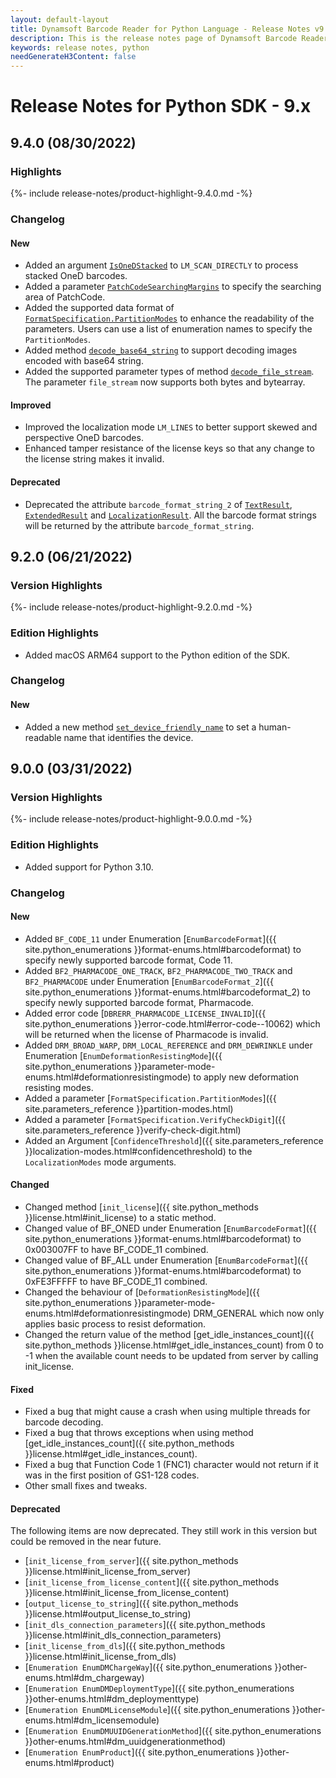 ```yaml
---
layout: default-layout
title: Dynamsoft Barcode Reader for Python Language - Release Notes v9.x
description: This is the release notes page of Dynamsoft Barcode Reader for Python Language v9.x.
keywords: release notes, python
needGenerateH3Content: false
---
```


# Release Notes for Python SDK - 9.x

## 9.4.0 (08/30/2022)

### Highlights

{%- include release-notes/product-highlight-9.4.0.md -%}

### Changelog

#### New

- Added an argument [`IsOneDStacked`]({{site.parameters_reference}}localization-modes.html#isonedstacked) to `LM_SCAN_DIRECTLY` to process stacked OneD barcodes.
- Added a parameter [`PatchCodeSearchingMargins`]({{site.parameters_reference}}patchcode-searching-margins.html) to specify the searching area of PatchCode.
- Added the supported data format of [`FormatSpecification.PartitionModes`]({{site.parameters_reference}}partition-modes.html) to enhance the readability of the parameters. Users can use a list of enumeration names to specify the `PartitionModes`.
- Added method [`decode_base64_string`]({{site.python_methods}}decode.html#decode_base64_string) to support decoding images encoded with base64 string.
- Added the supported parameter types of method [`decode_file_stream`]({{site.python_methods}}decode.html#decode_file_stream). The parameter `file_stream` now supports both bytes and bytearray.

#### Improved

- Improved the localization mode `LM_LINES` to better support skewed and perspective OneD barcodes.
- Enhanced tamper resistance of the license keys so that any change to the license string makes it invalid.

#### Deprecated

- Deprecated the attribute `barcode_format_string_2` of [`TextResult`]({{site.python_class}}TextResult.html#barcode_format_string_2), [`ExtendedResult`]({{site.python_class}}ExtendedResult.html#barcode_format_string_2) and [`LocalizationResult`]({{site.python_class}}LocalizationResult.html#barcode_format_string_2). All the barcode format strings will be returned by the attribute `barcode_format_string`.

## 9.2.0 (06/21/2022)

<div class="fold-panel-prefix"></div>

### Version Highlights <i class="fa fa-caret-down"></i>

<div class="fold-panel-start"></div>

{%- include release-notes/product-highlight-9.2.0.md -%}

<div class="fold-panel-end"></div>

### Edition Highlights

- Added macOS ARM64 support to the Python edition of the SDK.

### Changelog

#### New

- Added a new method [`set_device_friendly_name`]({{site.python_methods}}license.html#set_device_friendly_name) to set a human-readable name that identifies the device.

## 9.0.0 (03/31/2022)

<div class="fold-panel-prefix"></div>

### Version Highlights <i class="fa fa-caret-down"></i>

<div class="fold-panel-start"></div>

{%- include release-notes/product-highlight-9.0.0.md -%}

<div class="fold-panel-end"></div>

### Edition Highlights

- Added support for Python 3.10.

### Changelog

#### New

- Added `BF_CODE_11` under Enumeration [`EnumBarcodeFormat`]({{ site.python_enumerations }}format-enums.html#barcodeformat) to specify newly supported barcode format, Code 11.
- Added `BF2_PHARMACODE_ONE_TRACK`, `BF2_PHARMACODE_TWO_TRACK` and `BF2_PHARMACODE` under Enumeration [`EnumBarcodeFormat_2`]({{ site.python_enumerations }}format-enums.html#barcodeformat_2) to specify newly supported barcode format, Pharmacode.
- Added error code [`DBRERR_PHARMACODE_LICENSE_INVALID`]({{ site.python_enumerations }}error-code.html#error-code--10062) which will be returned when the license of Pharmacode is invalid.
- Added `DRM_BROAD_WARP`, `DRM_LOCAL_REFERENCE` and `DRM_DEWRINKLE` under Enumeration [`EnumDeformationResistingMode`]({{ site.python_enumerations }}parameter-mode-enums.html#deformationresistingmode) to apply new deformation resisting modes.
- Added a parameter [`FormatSpecification.PartitionModes`]({{ site.parameters_reference }}partition-modes.html)
- Added a parameter [`FormatSpecification.VerifyCheckDigit`]({{ site.parameters_reference }}verify-check-digit.html)
- Added an Argument [`ConfidenceThreshold`]({{ site.parameters_reference }}localization-modes.html#confidencethreshold) to the `LocalizationModes` mode arguments.

#### Changed

- Changed method [`init_license`]({{ site.python_methods }}license.html#init_license) to a static method.
- Changed value of BF_ONED under Enumeration [`EnumBarcodeFormat`]({{ site.python_enumerations }}format-enums.html#barcodeformat) to 0x003007FF to have BF_CODE_11 combined.
- Changed value of BF_ALL under Enumeration [`EnumBarcodeFormat`]({{ site.python_enumerations }}format-enums.html#barcodeformat) to 0xFE3FFFFF to have BF_CODE_11 combined.
- Changed the behaviour of [`DeformationResistingMode`]({{ site.python_enumerations }}parameter-mode-enums.html#deformationresistingmode) DRM_GENERAL which now only applies basic process to resist deformation.
- Changed the return value of the method [get_idle_instances_count]({{ site.python_methods }}license.html#get_idle_instances_count) from 0 to -1 when the available count needs to be updated from server by calling init_license.


#### Fixed
- Fixed a bug that might cause a crash when using multiple threads for barcode decoding.
- Fixed a bug that throws exceptions when using method [get_idle_instances_count]({{ site.python_methods }}license.html#get_idle_instances_count).
- Fixed a bug that Function Code 1 (FNC1) character would not return if it was in the first position of GS1-128 codes.
- Other small fixes and tweaks.


#### Deprecated

The following items are now deprecated. They still work in this version but could be removed in the near future.
- [`init_license_from_server`]({{ site.python_methods }}license.html#init_license_from_server)
- [`init_license_from_license_content`]({{ site.python_methods }}license.html#init_license_from_license_content)
- [`output_license_to_string`]({{ site.python_methods }}license.html#output_license_to_string)
- [`init_dls_connection_parameters`]({{ site.python_methods }}license.html#init_dls_connection_parameters)
- [`init_license_from_dls`]({{ site.python_methods }}license.html#init_license_from_dls)
- [`Enumeration EnumDMChargeWay`]({{ site.python_enumerations }}other-enums.html#dm_chargeway)
- [`Enumeration EnumDMDeploymentType`]({{ site.python_enumerations }}other-enums.html#dm_deploymenttype)
- [`Enumeration EnumDMLicenseModule`]({{ site.python_enumerations }}other-enums.html#dm_licensemodule)
- [`Enumeration EnumDMUUIDGenerationMethod`]({{ site.python_enumerations }}other-enums.html#dm_uuidgenerationmethod)
- [`Enumeration EnumProduct`]({{ site.python_enumerations }}other-enums.html#product)


